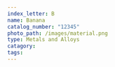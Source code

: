 ```yaml
---
index_letter: B
name: Banana
catalog_number: "12345"
photo_path: /images/material.png
type: Metals and Alloys
catagory:
tags:
---
```


